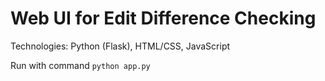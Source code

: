 # Web UI for Edit Difference Checking

Technologies: Python (Flask), HTML/CSS, JavaScript

Run with command `python app.py`
